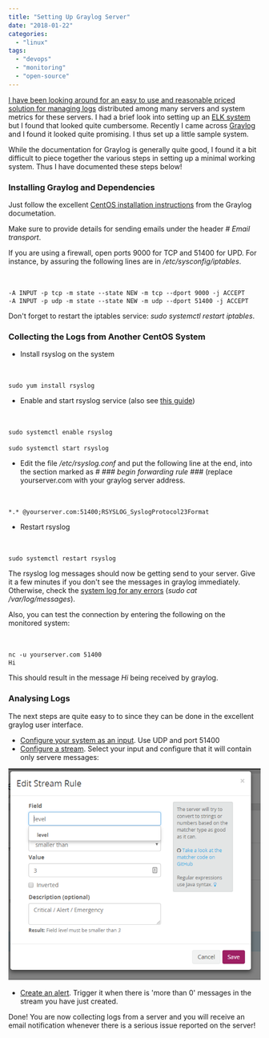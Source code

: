 ```yaml
---
title: "Setting Up Graylog Server"
date: "2018-01-22"
categories: 
  - "linux"
tags: 
  - "devops"
  - "monitoring"
  - "open-source"
---
```


[I have been looking around for an easy to use and reasonable priced solution for managing logs](https://maxrohde.com/2017/12/29/free-cloud-based-log-and-metrics-management-solutions/) distributed among many servers and system metrics for these servers. I had a brief look into setting up an [ELK system](https://www.elastic.co/webinars/introduction-elk-stack) but I found that looked quite cumbersome. Recently I came across [Graylog](https://www.graylog.org/) and I found it looked quite promising. I thus set up a little sample system.

While the documentation for Graylog is generally quite good, I found it a bit difficult to piece together the various steps in setting up a minimal working system. Thus I have documented these steps below!

### Installing Graylog and Dependencies

Just follow the excellent [CentOS installation instructions](http://docs.graylog.org/en/2.4/pages/installation/os/centos.html) from the Graylog documetation.

Make sure to provide details for sending emails under the header _\# Email transport_.

If you are using a firewall, open ports 9000 for TCP and 51400 for UPD. For instance, by assuring the following lines are in _/etc/sysconfig/iptables_.

```


-A INPUT -p tcp -m state --state NEW -m tcp --dport 9000 -j ACCEPT
-A INPUT -p udp -m state --state NEW -m udp --dport 51400 -j ACCEPT

```

Don't forget to restart the iptables service: _sudo systemctl restart iptables_.

### Collecting the Logs from Another CentOS System

- Install rsyslog on the system

```


sudo yum install rsyslog

```

- Enable and start rsyslog service (also see [this guide](https://marketplace.graylog.org/addons/a47beb3b-0bd9-4792-a56a-33b27b567856))

```


sudo systemctl enable rsyslog

sudo systemctl start rsyslog

```

- Edit the file _/etc/rsyslog.conf_ and put the following line at the end, into the section marked as _\# ### begin forwarding rule ###_ (replace yourserver.com with your graylog server address.

```


*.* @yourserver.com:51400;RSYSLOG_SyslogProtocol23Format

```

- Restart rsyslog

```


sudo systemctl restart rsyslog

```

The rsyslog log messages should now be getting send to your server. Give it a few minutes if you don't see the messages in graylog immediately. Otherwise, check the [system log for any errors](https://www.loggly.com/docs/troubleshooting-rsyslog/) (_sudo cat /var/log/messages_).

Also, you can test the connection by entering the following on the monitored system:

```


nc -u yourserver.com 51400
Hi

```

This should result in the message _Hi_ being received by graylog.

### Analysing Logs

The next steps are quite easy to to since they can be done in the excellent graylog user interface.

- [Configure your system as an input](http://docs.graylog.org/en/2.0/pages/getting_started/config_input.html). Use UDP and port 51400
- [Configure a stream](http://docs.graylog.org/en/2.4/pages/streams.html). Select your input and configure that it will contain only servere messages:

![critical errors](images/critical-errors.png)

- [Create an alert](http://docs.graylog.org/en/2.4/pages/streams/alerts.html). Trigger it when there is 'more than 0' messages in the stream you have just created.

Done! You are now collecting logs from a server and you will receive an email notification whenever there is a serious issue reported on the server!
